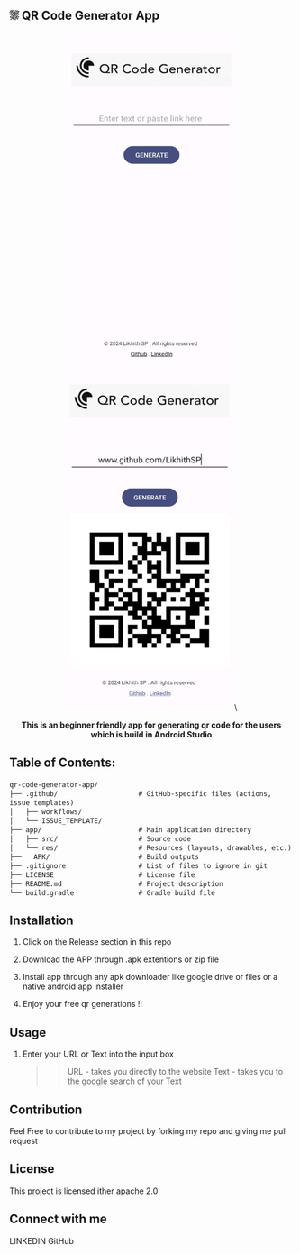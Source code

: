 ## ⛆ QR Code Generator App 



<div align="center">
<img src="https://github.com/LikhithSP/QRCodeGeneratorApp-AndroidStudio/blob/main/APK/Screenshots/image00.jpg" height="600" width="300"> <img src="https://github.com/LikhithSP/QRCodeGeneratorApp-AndroidStudio/blob/main/APK/Screenshots/image01.jpg" height="600" width="300">\
<p><strong>This is an beginner friendly app for generating qr code for the users which is build in Android Studio</strong></p>
</div>

## Table of Contents:

```plaintext
qr-code-generator-app/
├── .github/                    # GitHub-specific files (actions, issue templates)
│   ├── workflows/
│   └── ISSUE_TEMPLATE/
├── app/                        # Main application directory
│   ├── src/                    # Source code
│   └── res/                    # Resources (layouts, drawables, etc.)
├──   APK/                      # Build outputs
├── .gitignore                  # List of files to ignore in git
├── LICENSE                     # License file
├── README.md                   # Project description
└── build.gradle                # Gradle build file
```

## Installation 

1. Click on the Release section in this repo

2. Download the APP through .apk extentions or zip file

3. Install app through any apk downloader like google drive or files
or a native android app installer

4. Enjoy your free qr generations !!

## Usage 

1. Enter your URL or Text into the input box
   >> URL - takes you directly to the website 
   >> Text - takes you to the google search of your Text

## Contribution

Feel Free to contribute to my project by forking my repo and giving me pull request

## License

This project is licensed ither apache 2.0

## Connect with me 

LINKEDIN
GitHub

